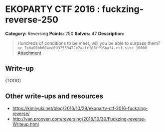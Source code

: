 # EKOPARTY CTF 2016 : fuckzing-reverse-250

**Category:** Reversing
**Points:** 250
**Solves:** 47
**Description:**

> Hundreds of conditions to be meet, will you be able to surpass them?
> `nc 7e0a98bb084ec0937553472e7aafcf68ff96baf4.ctf.site 10000`
> [Attachment](rev250.zip)


## Write-up

(TODO)

## Other write-ups and resources

* https://kimiyuki.net/blog/2016/10/29/ekoparty-ctf-2016-fuckzing-reverse/
* http://van.prooyen.com/reversing/2016/10/30/Fuckzing-reverse-Writeup.html
